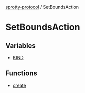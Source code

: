 
[sprotty-protocol](../globals) / SetBoundsAction

# SetBoundsAction

## Variables

- [KIND](../SetBoundsAction.Variable.KIND)

## Functions

- [create](../SetBoundsAction.Function.create)

